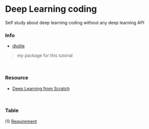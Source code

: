 # Deep Learning coding 
Self study about deep learning coding without any deep learning API

### Info
* [dlutile](https://github.com/DoranLyong/DL_coding_master/tree/master/Self_tutorial/dlutile)
> my package for this tutorial 

<br/>

### Resource 
* [Deep Learning from Scratch](https://github.com/WegraLee/deep-learning-from-scratch)


<br/>

### Table 
(1) [Requirement](https://github.com/DoranLyong/DL_coding_master/tree/master/Self_tutorial/Requirement)



